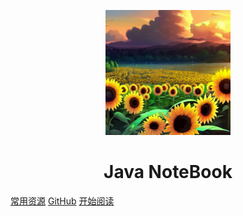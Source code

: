 <p align="center">
<img src="index.png" width="200" height="200"/>
</p>
<h1 align="center">Java NoteBook</h1>

[常用资源](https://shimo.im/docs/MuiACIg1HlYfVxrj/)
[GitHub](https://github.com/y00112/docsify-notebook)
[开始阅读](#docsify-notebook)



